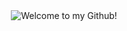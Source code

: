 <div align="center"><img src="https://i.ibb.co/JvMNfPk/gnome-gif.gif" alt="Welcome to my Github!" align="center"></div>

